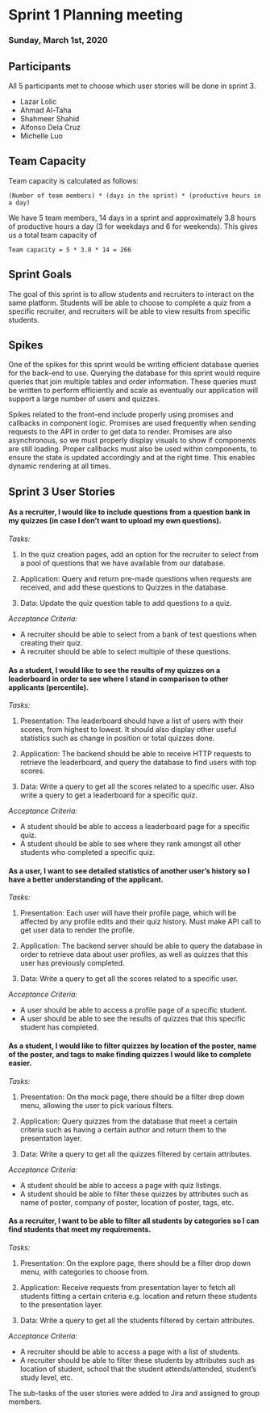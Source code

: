# Sprint 1 Planning meeting

### Sunday, March 1st, 2020

## Participants

All 5 participants met to choose which user stories will be done in sprint 3. 

- Lazar Lolic
- Ahmad Al-Taha
- Shahmeer Shahid
- Alfonso Dela Cruz
- Michelle Luo

## Team Capacity

Team capacity is calculated as follows: 

    (Number of team members) * (days in the sprint) * (productive hours in a day)

We have 5 team members, 14 days in a sprint and approximately 3.8 hours of productive hours a day (3 for weekdays and 6 for weekends).
This gives us a total team capacity of 
    
    Team capacity = 5 * 3.8 * 14 = 266

## Sprint Goals

The goal of this sprint is to allow students and recruiters to interact on the same platform. Students will be able to choose to complete a quiz from a specific recruiter, and recruiters will be able to view results from specific students.

## Spikes

One of the spikes for this sprint would be writing efficient database queries for the back-end to use. Querying the database for this sprint would require queries that join multiple tables and order information. These queries must be written to perform efficiently and scale as eventually our application will support a large number of users and quizzes.

Spikes related to the front-end include properly using promises and callbacks in component logic. Promises are used frequently when sending requests to the API in order to get data to render. Promises are also asynchronous, so we must properly display visuals to show if components are still loading. Proper callbacks must also be used within components, to ensure the state is updated accordingly and at the right time. This enables dynamic rendering at all times.

## Sprint 3 User Stories

#### As a recruiter, I would like to include questions from a question bank in my quizzes (in case I don’t want to upload my own questions).

_Tasks:_

1. In the quiz creation pages, add an option for the recruiter to select from a pool of questions that we have available from our database.

2. Application: Query and return pre-made questions when requests are received, and add these questions to Quizzes in the database.
   
3. Data: Update the quiz question table to add questions to a quiz.

_Acceptance Criteria:_
* A recruiter should be able to select from a bank of test questions when creating their quiz.
* A recruiter should be able to select multiple of these questions.


#### As a student, I would like to see the results of my quizzes on a leaderboard in order to see where I stand in comparison to other applicants (percentile).

_Tasks:_

1. Presentation: The leaderboard should have a list of users with their scores, from highest to lowest. It should also display other useful statistics such as change in position or total quizzes done.

2. Application: The backend should be able to receive HTTP requests to retrieve the leaderboard, and query the database to find users with top scores.

3. Data: Write a query to get all the scores related to a specific user. Also write a query to get a leaderboard for a specific quiz.

_Acceptance Criteria:_
* A student should be able to access a leaderboard page for a specific quiz.
* A student should be able to see where they rank amongst all other students who completed a specific quiz.


#### As a user, I want to see detailed statistics of another user’s history so I have a better understanding of the applicant.

_Tasks:_

1. Presentation: Each user will have their profile page, which will be affected by any profile edits and their quiz history. Must make API call to get user data to render the profile.

2. Application: The backend server should be able to query the database in order to retrieve data about user profiles, as well as quizzes that this user has previously completed.

3. Data: Write a query to get all the scores related to a specific user.

_Acceptance Criteria:_
* A user should be able to access a profile page of a specific student.
* A user should be able to see the results of quizzes that this specific student has completed.


#### As a student, I would like to filter quizzes by location of the poster, name of the poster, and tags to make finding quizzes I would like to complete easier.

_Tasks:_

1. Presentation: On the mock page, there should be a filter drop down menu, allowing the user to pick various filters.

2. Application: Query quizzes from the database that meet a certain criteria such as having a certain author and return them to the presentation layer.

3. Data: Write a query to get all the quizzes filtered by certain attributes.

_Acceptance Criteria:_
* A student should be able to access a page with quiz listings.
* A student should be able to filter these quizzes by attributes such as name of poster, company of poster, location of poster, tags, etc.


#### As a recruiter, I want to be able to filter all students by categories so I can find students that meet my requirements.

_Tasks:_

1. Presentation: On the explore page, there should be a filter drop down menu, with categories to choose from.

2. Application: Receive requests from presentation layer to fetch all students fitting a certain criteria e.g. location and return these students to the presentation layer.

3. Data: Write a query to get all the students filtered by certain attributes.

_Acceptance Criteria:_
* A recruiter should be able to access a page with a list of students.
* A recruiter should be able to filter these students by attributes such as location of student, school that the student attends/attended, student’s study level, etc.


The sub-tasks of the user stories were added to Jira and assigned to group members.
